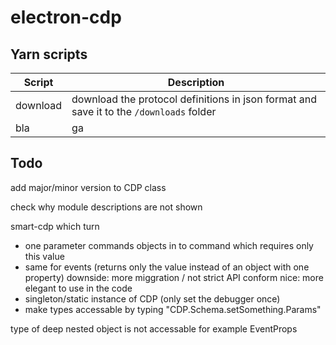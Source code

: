 # electron-cdp

## Yarn scripts

| Script | Description |
|-|-|
| download | download the protocol definitions in json format and save it to the ```/downloads``` folder |
| bla | ga |

## Todo

add major/minor version to CDP class

check why module descriptions are not shown

smart-cdp which turn
- one parameter commands objects in to command which requires only this value
- same for events (returns only the value instead of an object with one property)
downside: more miggration / not strict API conform
nice: more elegant to use in the code
- singleton/static instance of CDP (only set the debugger once)
- make types accessable by typing "CDP.Schema.setSomething.Params"

type of deep nested object is not accessable for example EventProps
